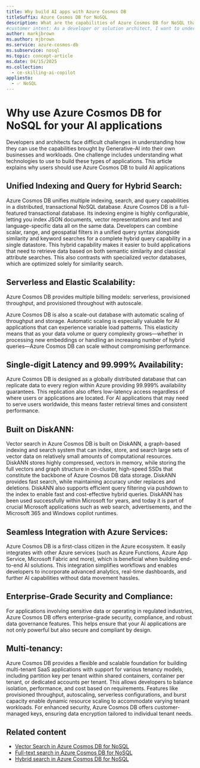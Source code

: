```yaml
---
title: Why build AI apps with Azure Cosmos DB
titleSuffix: Azure Cosmos DB for NoSQL
description: What are the capabilities of Azure Cosmos DB for NoSQL that provide benefits for building AI-applications
#customer intent: As a developer or solution architect, I want to understand Cosmos DB's unique features so that I can make a more informed decision on whether to use it to build AI applications.
author: markjbrown
ms.author: mjbrown
ms.service: azure-cosmos-db
ms.subservice: nosql
ms.topic: concept-article
ms.date: 04/15/2025
ms.collection:
  - ce-skilling-ai-copilot
appliesto:
  - ✅ NoSQL
---
```


# Why use Azure Cosmos DB for NoSQL for your AI applications
Developers and architects face difficult challenges in understanding how they can use the capabilities brought by Generative-AI into their own businesses and workloads. One challenge includes understanding what technologies to use to build these types of applications. This article explains why users should use Azure Cosmos DB to build AI applications

## Unified Indexing and Query for Hybrid Search:
Azure Cosmos DB unifies multiple indexing, search, and query capabilities in a distributed, transactional NoSQL database.
Azure Cosmos DB is a full-featured transactional database. Its indexing engine is highly configurable, letting you index JSON documents, vector representations and text and language-specific data all on the same data.
Developers can combine scalar, range, and geospatial filters in a unified query syntax alongside similarity and keyword searches for a complete hybrid query capability in a single datastore.
This hybrid capability makes it easier to build applications that need to retrieve data based on both semantic similarity and classical attribute searches. This also contrasts with specialized vector databases, which are optimized solely for similarity search.

## Serverless and Elastic Scalability:
Azure Cosmos DB provides multiple billing models: serverless, provisioned throughput, and provisioned throughout with autoscale.

Azure Cosmos DB is also a scale-out database with automatic scaling of throughput and storage. Automatic scaling is especially valuable for AI applications that can experience variable load patterns. This elasticity means that as your data volume or query complexity grows—whether in processing new embeddings or handling an increasing number of hybrid queries—Azure Cosmos DB can scale without compromising performance.

## Single-digit Latency and 99.999% Availability:
Azure Cosmos DB is designed as a globally distributed database that can replicate data to every region within Azure providing 99.999% availability guarantees. This replication also offers low-latency access regardless of where users or applications are located. For AI applications that may need to serve users worldwide, this means faster retrieval times and consistent performance.

## Built on DiskANN:
Vector search in Azure Cosmos DB is built on DiskANN, a graph-based indexing and search system that can index, store, and search large sets of vector data on relatively small amounts of computational resources. DiskANN stores highly compressed, vectors in memory, while storing the full vectors and graph structure in on-cluster, high-speed SSDs that constitute the backbone of Azure Cosmos DB data storage. DiskANN provides fast search, while maintaining accuracy under replaces and deletions. DiskANN also supports efficient query filtering via pushdown to the index to enable fast and cost-effective hybrid queries. DiskANN has been used successfully within Microsoft for years, and today it is part of crucial Microsoft applications such as web search, advertisements, and the Microsoft 365 and Windows copilot runtimes.

## Seamless Integration with Azure Services:
Azure Cosmos DB is a first-class citizen in the Azure ecosystem. It easily integrates with other Azure services (such as Azure Functions, Azure App Service, Microsoft Fabric and more), which is beneficial when building end-to-end AI solutions. This integration simplifies workflows and enables developers to incorporate advanced analytics, real-time dashboards, and further AI capabilities without data movement hassles.

## Enterprise-Grade Security and Compliance:
For applications involving sensitive data or operating in regulated industries, Azure Cosmos DB offers enterprise-grade security, compliance, and robust data governance features. This helps ensure that your AI applications are not only powerful but also secure and compliant by design.

## Multi-tenancy:
Azure Cosmos DB provides a flexible and scalable foundation for building multi-tenant SaaS applications with support for various tenancy models, including partition key per tenant within shared containers, container per tenant, or dedicated accounts per tenant. This allows developers to balance isolation, performance, and cost based on requirements. Features like provisioned throughput, autoscaling, serverless configurations, and burst capacity enable dynamic resource scaling to accommodate varying tenant workloads. For enhanced security, Azure Cosmos DB offers customer-managed keys, ensuring data encryption tailored to individual tenant needs.

## Related content

- [Vector Search in Azure Cosmos DB for NoSQL](../nosql/vector-search.md)
- [Full-text search in Azure Cosmos DB for NoSQL](full-text-search.md)
- [Hybrid search in Azure Cosmos DB for NoSQL](hybrid-search.md)
